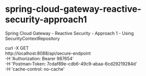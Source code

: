 # spring-cloud-gateway-reactive-security-approach1
Spring Cloud Gateway - Reactive Security - Approach 1 - Using SecurityContextRepository

curl -X GET \
  http://localhost:8088/api/secure-endpoint \
  -H 'Authorization: Bearer 987654' \
  -H 'Postman-Token: 7cdaf89e-cdb6-49c9-abaa-6cd29219284d' \
  -H 'cache-control: no-cache'
